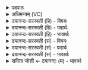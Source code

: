 <details><summary>पदपाठः</summary>

ये। ए॒ताव॑न्तः। च॒। भूया॑सः। च॒। दिशः॑। रु॒द्राः। वि॒त॒स्थि॒र इति॑ विऽतस्थि॒रे। तेषा॑म्। स॒ह॒स्र॒यो॒ज॒न इति॑ सहस्रऽयोज॒ने। अव॑। धन्वा॑नि। त॒न्म॒सि॒। ६३।
</details>

<details><summary>अधिमन्त्रम् (VC)</summary>

- रुद्रा देवताः
- परमेष्ठी प्रजापतिर्वा देवा ऋषयः
- भुरिगार्ष्युष्णिक्
- गान्धारः
</details>

<details><summary>दयानन्द-सरस्वती (हि) - विषयः</summary>

फिर उसी विषय को अगले मन्त्र में कहा है ॥
</details>

<details><summary>दयानन्द-सरस्वती (हि) - पदार्थः</summary>

पदार्थान्वयभाषाः -  हम लोग (ये) जो (एतावन्तः) इतने व्याख्यात किये (च) और (रुद्राः) प्राण वा जीव (भूयांसः) इन से भी अधिक (च) सब प्राण तथा जीव (दिशः) पूर्वादि दिशाओं में (वितस्थिरे) विविध प्रकार से स्थित हैं (तेषाम्) उन के (सहस्रयोजने) हजार योजन के देश में (धन्वानि) आकाश के अवयवों के (अव, तन्मसि) विरुद्ध विस्तृत करते हैं ॥६३ ॥
</details>

<details><summary>दयानन्द-सरस्वती (हि) - भावार्थः</summary>

भावार्थभाषाः -  जो मनुष्य सब दिशाओं में स्थित जीवों वा वायुओं को यथावत् उपयोग में लाते हैं, उन के सब कार्य सिद्ध होते हैं ॥६३ ॥
</details>

<details><summary>दयानन्द-सरस्वती (सं) - विषयः</summary>

पुनस्तदेवाह ॥
</details>

<details><summary>दयानन्द-सरस्वती (सं) - पदार्थः</summary>

पदार्थान्वयभाषाः -  वयं य एतावन्तश्च भूयांसश्च रुद्रा दिशो वितस्थिरे तेषां सहस्रयोजने धन्वान्यवतन्मसि ॥६३ ॥
</details>

<details><summary>दयानन्द-सरस्वती (सं) - भावार्थः</summary>

भावार्थभाषाः -  ये मनुष्याः सर्वासु दिक्षु स्थितान् जीवान् वायून् वा यथावदुपयुञ्जते, तेषां सर्वकार्याणि सिद्धानि भवन्ति ॥६३ ॥
</details>

<details><summary>सविता जोशी ← दयानन्दः (म) - भावार्थः</summary>

भावार्थभाषाः -  जी माणसे सर्व दिशांमध्ये स्थित असलेल्या जीवांचा व वायूंचा यथायोग्य उपयोग करून घेतात त्यांची सर्व कामे सिद्ध होतात.
</details>